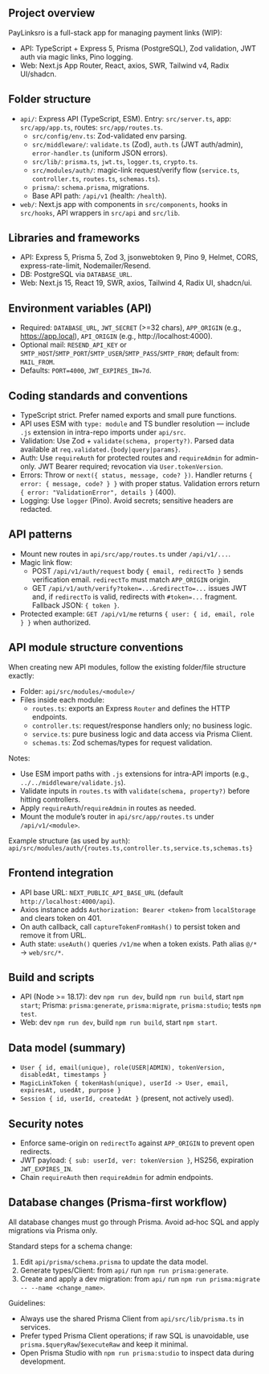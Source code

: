 ## Project overview

PayLinksro is a full-stack app for managing payment links (WIP):

- API: TypeScript + Express 5, Prisma (PostgreSQL), Zod validation, JWT auth via magic links, Pino logging.
- Web: Next.js App Router, React, axios, SWR, Tailwind v4, Radix UI/shadcn.

## Folder structure

- `api/`: Express API (TypeScript, ESM). Entry: `src/server.ts`, app: `src/app/app.ts`, routes: `src/app/routes.ts`.
  - `src/config/env.ts`: Zod-validated env parsing.
  - `src/middleware/`: `validate.ts` (Zod), `auth.ts` (JWT auth/admin), `error-handler.ts` (uniform JSON errors).
  - `src/lib/`: `prisma.ts`, `jwt.ts`, `logger.ts`, `crypto.ts`.
  - `src/modules/auth/`: magic-link request/verify flow (`service.ts`, `controller.ts`, `routes.ts`, `schemas.ts`).
  - `prisma/`: `schema.prisma`, migrations.
  - Base API path: `/api/v1` (health: `/health`).
- `web/`: Next.js app with components in `src/components`, hooks in `src/hooks`, API wrappers in `src/api` and `src/lib`.

## Libraries and frameworks

- API: Express 5, Prisma 5, Zod 3, jsonwebtoken 9, Pino 9, Helmet, CORS, express-rate-limit, Nodemailer/Resend.
- DB: PostgreSQL via `DATABASE_URL`.
- Web: Next.js 15, React 19, SWR, axios, Tailwind 4, Radix UI, shadcn/ui.

## Environment variables (API)

- Required: `DATABASE_URL`, `JWT_SECRET` (>=32 chars), `APP_ORIGIN` (e.g., https://app.local), `API_ORIGIN` (e.g., http://localhost:4000).
- Optional mail: `RESEND_API_KEY` or `SMTP_HOST`/`SMTP_PORT`/`SMTP_USER`/`SMTP_PASS`/`SMTP_FROM`; default from: `MAIL_FROM`.
- Defaults: `PORT=4000`, `JWT_EXPIRES_IN=7d`.

## Coding standards and conventions

- TypeScript strict. Prefer named exports and small pure functions.
- API uses ESM with `type: module` and TS bundler resolution — include `.js` extension in intra-repo imports under `api/src`.
- Validation: Use Zod + `validate(schema, property?)`. Parsed data available at `req.validated.{body|query|params}`.
- Auth: Use `requireAuth` for protected routes and `requireAdmin` for admin-only. JWT Bearer required; revocation via `User.tokenVersion`.
- Errors: Throw or `next({ status, message, code? })`. Handler returns `{ error: { message, code? } }` with proper status. Validation errors return `{ error: "ValidationError", details }` (400).
- Logging: Use `logger` (Pino). Avoid secrets; sensitive headers are redacted.

## API patterns

- Mount new routes in `api/src/app/routes.ts` under `/api/v1/...`.
- Magic link flow:
  - POST `/api/v1/auth/request` body `{ email, redirectTo }` sends verification email. `redirectTo` must match `APP_ORIGIN` origin.
  - GET `/api/v1/auth/verify?token=...&redirectTo=...` issues JWT and, if `redirectTo` is valid, redirects with `#token=...` fragment. Fallback JSON: `{ token }`.
- Protected example: `GET /api/v1/me` returns `{ user: { id, email, role } }` when authorized.

## API module structure conventions

When creating new API modules, follow the existing folder/file structure exactly:

- Folder: `api/src/modules/<module>/`
- Files inside each module:
  - `routes.ts`: exports an Express `Router` and defines the HTTP endpoints.
  - `controller.ts`: request/response handlers only; no business logic.
  - `service.ts`: pure business logic and data access via Prisma Client.
  - `schemas.ts`: Zod schemas/types for request validation.

Notes:

- Use ESM import paths with `.js` extensions for intra-API imports (e.g., `../../middleware/validate.js`).
- Validate inputs in `routes.ts` with `validate(schema, property?)` before hitting controllers.
- Apply `requireAuth`/`requireAdmin` in routes as needed.
- Mount the module’s router in `api/src/app/routes.ts` under `/api/v1/<module>`.

Example structure (as used by `auth`):
`api/src/modules/auth/{routes.ts,controller.ts,service.ts,schemas.ts}`

## Frontend integration

- API base URL: `NEXT_PUBLIC_API_BASE_URL` (default `http://localhost:4000/api`).
- Axios instance adds `Authorization: Bearer <token>` from `localStorage` and clears token on 401.
- On auth callback, call `captureTokenFromHash()` to persist token and remove it from URL.
- Auth state: `useAuth()` queries `/v1/me` when a token exists. Path alias `@/*` → `web/src/*`.

## Build and scripts

- API (Node >= 18.17): dev `npm run dev`, build `npm run build`, start `npm start`; Prisma: `prisma:generate`, `prisma:migrate`, `prisma:studio`; tests `npm test`.
- Web: dev `npm run dev`, build `npm run build`, start `npm start`.

## Data model (summary)

- `User { id, email(unique), role(USER|ADMIN), tokenVersion, disabledAt, timestamps }`
- `MagicLinkToken { tokenHash(unique), userId -> User, email, expiresAt, usedAt, purpose }`
- `Session { id, userId, createdAt }` (present, not actively used).

## Security notes

- Enforce same-origin on `redirectTo` against `APP_ORIGIN` to prevent open redirects.
- JWT payload: `{ sub: userId, ver: tokenVersion }`, HS256, expiration `JWT_EXPIRES_IN`.
- Chain `requireAuth` then `requireAdmin` for admin endpoints.

## Database changes (Prisma-first workflow)

All database changes must go through Prisma. Avoid ad‑hoc SQL and apply migrations via Prisma only.

Standard steps for a schema change:

1. Edit `api/prisma/schema.prisma` to update the data model.
2. Generate types/Client: from `api/` run `npm run prisma:generate`.
3. Create and apply a dev migration: from `api/` run `npm run prisma:migrate -- --name <change_name>`.

Guidelines:

- Always use the shared Prisma Client from `api/src/lib/prisma.ts` in services.
- Prefer typed Prisma Client operations; if raw SQL is unavoidable, use `prisma.$queryRaw`/`$executeRaw` and keep it minimal.
- Open Prisma Studio with `npm run prisma:studio` to inspect data during development.
